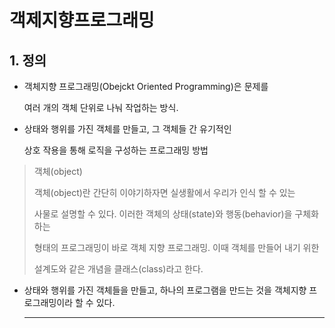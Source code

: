 # 객제지향프로그래밍

## 1. 정의

- 객체지향 프로그래밍(Obejckt Oriented Programming)은 문제를

  여러 개의 객체 단위로 나눠 작업하는 방식.

- 상태와 행위를 가진 객체를 만들고, 그 객체들 간 유기적인 

  상호 작용을 통해 로직을 구성하는 프로그래밍 방법

> 객체(object)
>
> 객체(object)란 간단히 이야기하자면 실생활에서 우리가 인식 할 수 있는 
>
> 사물로 설명할 수 있다.  이러한 객체의 상태(state)와 행동(behavior)을 구체화하는
>
> 형태의 프로그래밍이 바로 객체 지향 프로그래밍. 이때 객체를 만들어 내기 위한 
>
> 설계도와 같은 개념을 클래스(class)라고 한다. 

- 상태와 행위를 가진 객체들을 만들고, 하나의 프로그램을 만드는 것을 객체지향 프로그래밍이라 할 수 있다.

  ---

  
